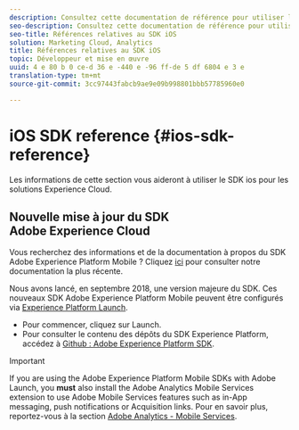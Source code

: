 ```yaml
---
description: Consultez cette documentation de référence pour utiliser le SDK iOS avec les solutions Experience Cloud.
seo-description: Consultez cette documentation de référence pour utiliser le SDK iOS avec les solutions Experience Cloud.
seo-title: Références relatives au SDK iOS
solution: Marketing Cloud, Analytics
title: Références relatives au SDK iOS
topic: Développeur et mise en œuvre
uuid: 4 e 80 b 0 ce-d 36 e -440 e -96 ff-de 5 df 6804 e 3 e
translation-type: tm+mt
source-git-commit: 3cc97443fabcb9ae9e09b998801bbb57785960e0

---
```



# iOS SDK reference {#ios-sdk-reference}

Les informations de cette section vous aideront à utiliser le SDK ios pour les solutions Experience Cloud.

## Nouvelle mise à jour du SDK Adobe Experience Cloud

Vous recherchez des informations et de la documentation à propos du SDK Adobe Experience Platform Mobile ? Cliquez [ici](https://aep-sdks.gitbook.io/docs/) pour consulter notre documentation la plus récente.

Nous avons lancé, en septembre 2018, une version majeure du SDK. Ces nouveaux SDK Adobe Experience Platform Mobile peuvent être configurés via [Experience Platform Launch](https://www.adobe.com/experience-platform/launch.html).

* Pour commencer, cliquez sur Launch.
* Pour consulter le contenu des dépôts du SDK Experience Platform, accédez à [Github : Adobe Experience Platform SDK](https://github.com/Adobe-Marketing-Cloud/acp-sdks).

>[!IMPORTANT]
>
> If you are using the Adobe Experience Platform Mobile SDKs with Adobe Launch, you **must** also install the Adobe Analytics Mobile Services extension to use Adobe Mobile Services features such as in-App messaging, push notifications or Acquisition links. Pour en savoir plus, reportez-vous à la section [Adobe Analytics - Mobile Services](https://aep-sdks.gitbook.io/docs/using-mobile-extensions/adobe-analytics-mobile-services).